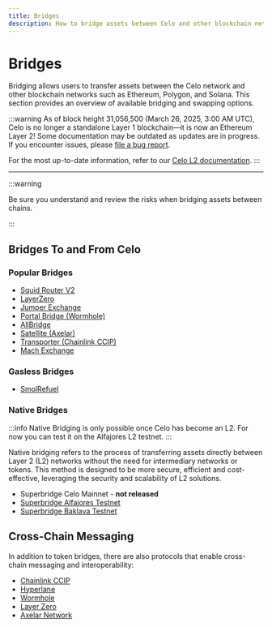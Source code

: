 ```yaml
---
title: Bridges
description: How to bridge assets between Celo and other blockchain networks such as Ethereum, Polygon, and Solana.
---
```


# Bridges

Bridging allows users to transfer assets between the Celo network and other blockchain networks such as Ethereum, Polygon, and Solana. This section provides an overview of available bridging and swapping options.

:::warning
As of block height 31,056,500 (March 26, 2025, 3:00 AM UTC), Celo is no longer a standalone Layer 1 blockchain—it is now an Ethereum Layer 2!
Some documentation may be outdated as updates are in progress. If you encounter issues, please [file a bug report](https://github.com/celo-org/docs/issues/new/choose).

For the most up-to-date information, refer to our [Celo L2 documentation](https://docs.celo.org/cel2).
:::

---

:::warning

Be sure you understand and review the risks when bridging assets between chains.

:::

## Bridges To and From Celo

### Popular Bridges

- [Squid Router V2](https://v2.app.squidrouter.com/?chains=10%2C42220&tokens=0xeeeeeeeeeeeeeeeeeeeeeeeeeeeeeeeeeeeeeeee%2C0x471ece3750da237f93b8e339c536989b8978a438)
- [LayerZero](https://layerzero.network/)
- [Jumper Exchange](https://jumper.exchange/?fromChain=10&fromToken=0x0000000000000000000000000000000000000000&toChain=42220&toToken=0x471EcE3750Da237f93B8E339c536989b8978a438)
- [Portal Bridge (Wormhole)](https://portalbridge.com/)
- [AllBridge](https://app.allbridge.io/bridge?from=ETH&to=CELO&asset=ABR)
- [Satellite (Axelar)](https://satellite.money/)
- [Transporter (Chainlink CCIP)](https://www.transporter.io/)
- [Mach Exchange](https://www.mach.exchange/)

### Gasless Bridges

- [SmolRefuel](https://smolrefuel.com/?outboundChain=42220)

### Native Bridges

:::info
Native Bridging is only possible once Celo has become an L2. For now you can test it on the Alfajores L2 testnet.
:::

Native bridging refers to the process of transferring assets directly between Layer 2 (L2) networks without the need for intermediary networks or tokens. This method is designed to be more secure, efficient and cost-effective, leveraging the security and scalability of L2 solutions.


- Superbridge Celo Mainnet - **not released**
- [Superbridge Alfajores Testnet](https://testnets.superbridge.app/celo-alfajores)
- [Superbridge Baklava Testnet](https://testnets.superbridge.app/celo-baklava)

## Cross-Chain Messaging

In addition to token bridges, there are also protocols that enable cross-chain messaging and interoperability:

- [Chainlink CCIP](https://chain.link/cross-chain)
- [Hyperlane](https://www.hyperlane.xyz/)
- [Wormhole](https://wormhole.com/)
- [Layer Zero](https://layerzero.network/)
- [Axelar Network](https://axelar.network/)
